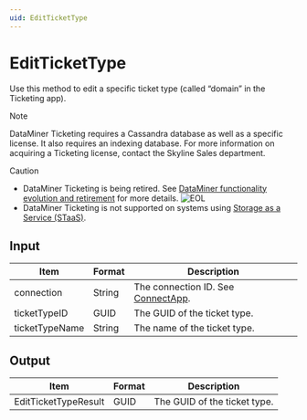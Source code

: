 ```yaml
---
uid: EditTicketType
---
```


# EditTicketType

Use this method to edit a specific ticket type (called “domain” in the Ticketing app).

> [!NOTE]
> DataMiner Ticketing requires a Cassandra database as well as a specific license. <!-- From DataMiner 10.0.13 onwards, --> It also requires an indexing database. For more information on acquiring a Ticketing license, contact the Skyline Sales department.

> [!CAUTION]
>
> - DataMiner Ticketing is being retired. See [DataMiner functionality evolution and retirement](xref:Software_support_life_cycles) for more details. ![EOL](~/user-guide/images/EOL_Duo.png)
> - DataMiner Ticketing is not supported on systems using [Storage as a Service (STaaS)](xref:STaaS).

## Input

| Item           | Format | Description                                          |
|----------------|--------|------------------------------------------------------|
| connection     | String | The connection ID. See [ConnectApp](xref:ConnectApp). |
| ticketTypeID   | GUID   | The GUID of the ticket type.                         |
| ticketTypeName | String | The name of the ticket type.                         |

## Output

| Item                 | Format | Description                  |
|----------------------|--------|------------------------------|
| EditTicketTypeResult | GUID   | The GUID of the ticket type. |
